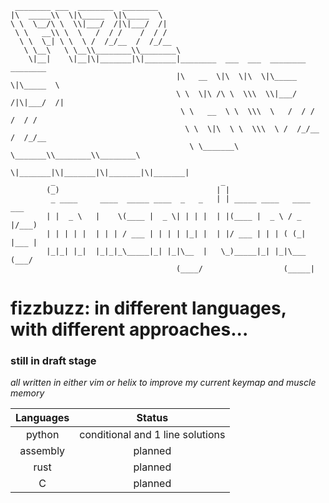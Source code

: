      ________ ___  ________  ________                                                
    |\  _____\\  \|\_____  \|\_____  \                                               
    \ \  \__/\ \  \\|___/  /|\|___/  /|                                              
     \ \   __\\ \  \   /  / /    /  / /                                              
      \ \  \_| \ \  \ /  /_/__  /  /_/__                                             
       \ \__\   \ \__\\________\\________\                                           
        \|__|    \|__|\|_______|\|_______|________  ___  ___  ________  ________     
                                         |\   __  \|\  \|\  \|\_____  \|\_____  \    
                                         \ \  \|\ /\ \  \\\  \\|___/  /|\|___/  /|   
                                          \ \   __  \ \  \\\  \   /  / /    /  / /   
                                           \ \  \|\  \ \  \\\  \ /  /_/__  /  /_/__  
                                            \ \_______\ \_______\\________\\________\
                                             \|_______|\|_______|\|_______|\|_______|
             _                                     _                         
            (_)                                   | |                        
             _ ____     ____  _____ ____  _   _   | | _____ ____   ____  ___ 
            | |  _ \   |    \(____ |  _ \| | | |  | |(____ |  _ \ / _  |/___)
            | | | | |  | | | / ___ | | | | |_| |  | |/ ___ | | | ( (_| |___ |
            |_|_| |_|  |_|_|_\_____|_| |_|\__  |   \_)_____|_| |_|\___ (___/ 
                                         (____/                  (_____|     

# fizzbuzz: in different languages, with different approaches...
### still in draft stage ###
*all written in either vim or helix to improve my current keymap and muscle memory*

Languages|Status
:-----:|:-----:
python|conditional and 1 line solutions
assembly|planned
rust|planned
C|planned
